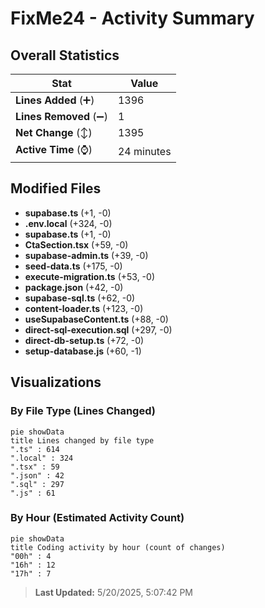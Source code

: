 # FixMe24 - Activity Summary 

## Overall Statistics

| Stat                   | Value                                                             |
| ---------------------- | ----------------------------------------------------------------- |
| **Lines Added** (➕)   | 1396                                          |
| **Lines Removed** (➖) | 1                                        |
| **Net Change** (↕)    | 1395                |
| **Active Time** (⌚)   | 24 minutes |


## Modified Files
- **supabase.ts** (+1, -0)
- **.env.local** (+324, -0)
- **supabase.ts** (+1, -0)
- **CtaSection.tsx** (+59, -0)
- **supabase-admin.ts** (+39, -0)
- **seed-data.ts** (+175, -0)
- **execute-migration.ts** (+53, -0)
- **package.json** (+42, -0)
- **supabase-sql.ts** (+62, -0)
- **content-loader.ts** (+123, -0)
- **useSupabaseContent.ts** (+88, -0)
- **direct-sql-execution.sql** (+297, -0)
- **direct-db-setup.ts** (+72, -0)
- **setup-database.js** (+60, -1)

## Visualizations

### By File Type (Lines Changed)

```mermaid
pie showData
title Lines changed by file type
".ts" : 614
".local" : 324
".tsx" : 59
".json" : 42
".sql" : 297
".js" : 61
```

### By Hour (Estimated Activity Count)

```mermaid
pie showData
title Coding activity by hour (count of changes)
"00h" : 4
"16h" : 12
"17h" : 7
```


> **Last Updated:** 5/20/2025, 5:07:42 PM